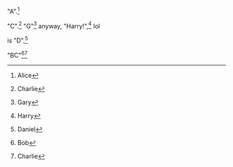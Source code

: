 "A".[^1]

[^1]: Alice

"C".[^3] "G"[^7] anyway, "Harry!",[^8] lol

[^3]: Charlie
[^5]: Ethan
[^7]: Gary
[^8]: Harry

is "D",[^4]

[^4]: Daniel

"BC"[^2][^3]

[^2]: Bob
[^6]: Fred